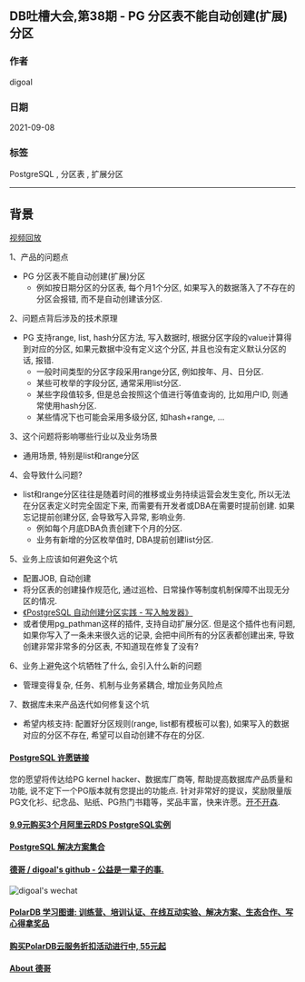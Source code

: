## DB吐槽大会,第38期 - PG 分区表不能自动创建(扩展)分区  
  
### 作者  
digoal  
  
### 日期  
2021-09-08  
  
### 标签  
PostgreSQL , 分区表 , 扩展分区  
  
----  
  
## 背景  
[视频回放](https://www.bilibili.com/video/bv1wU4y1N7cv)  
  
1、产品的问题点  
- PG 分区表不能自动创建(扩展)分区  
    - 例如按日期分区的分区表, 每个月1个分区, 如果写入的数据落入了不存在的分区会报错, 而不是自动创建该分区.   
  
2、问题点背后涉及的技术原理  
- PG 支持range, list, hash分区方法, 写入数据时, 根据分区字段的value计算得到对应的分区, 如果元数据中没有定义这个分区, 并且也没有定义默认分区的话, 报错.   
    - 一般时间类型的分区字段采用range分区, 例如按年、月、日分区.  
    - 某些可枚举的字段分区, 通常采用list分区.  
    - 某些字段值较多, 但是总会按照这个值进行等值查询的, 比如用户ID, 则通常使用hash分区.  
    - 某些情况下也可能会采用多级分区, 如hash+range, ...   
  
3、这个问题将影响哪些行业以及业务场景  
- 通用场景, 特别是list和range分区  
  
4、会导致什么问题?  
- list和range分区往往是随着时间的推移或业务持续运营会发生变化, 所以无法在分区表定义时完全固定下来, 而需要有开发者或DBA在需要时提前创建. 如果忘记提前创建分区, 会导致写入异常, 影响业务.   
    - 例如每个月底DBA负责创建下个月的分区.
    - 业务有新增的分区枚举值时, DBA提前创建list分区.   
  
5、业务上应该如何避免这个坑  
- 配置JOB, 自动创建  
- 将分区表的创建操作规范化, 通过巡检、日常操作等制度机制保障不出现无分区的情况.  
- [《PostgreSQL 自动创建分区实践 - 写入触发器》](../201805/20180507_01.md)  
- 或者使用pg_pathman这样的插件, 支持自动扩展分区. 但是这个插件也有问题, 如果你写入了一条未来很久远的记录, 会把中间所有的分区表都创建出来, 导致创建非常非常多的分区表, 不知道现在修复了没有?    
  
6、业务上避免这个坑牺牲了什么, 会引入什么新的问题  
- 管理变得复杂, 任务、机制与业务紧耦合, 增加业务风险点  
  
7、数据库未来产品迭代如何修复这个坑  
- 希望内核支持: 配置好分区规则(range, list都有模板可以套), 如果写入的数据对应的分区不存在, 希望可以自动创建不存在的分区.   
    
  
#### [PostgreSQL 许愿链接](https://github.com/digoal/blog/issues/76 "269ac3d1c492e938c0191101c7238216")
您的愿望将传达给PG kernel hacker、数据库厂商等, 帮助提高数据库产品质量和功能, 说不定下一个PG版本就有您提出的功能点. 针对非常好的提议，奖励限量版PG文化衫、纪念品、贴纸、PG热门书籍等，奖品丰富，快来许愿。[开不开森](https://github.com/digoal/blog/issues/76 "269ac3d1c492e938c0191101c7238216").  
  
  
#### [9.9元购买3个月阿里云RDS PostgreSQL实例](https://www.aliyun.com/database/postgresqlactivity "57258f76c37864c6e6d23383d05714ea")
  
  
#### [PostgreSQL 解决方案集合](https://yq.aliyun.com/topic/118 "40cff096e9ed7122c512b35d8561d9c8")
  
  
#### [德哥 / digoal's github - 公益是一辈子的事.](https://github.com/digoal/blog/blob/master/README.md "22709685feb7cab07d30f30387f0a9ae")
  
  
![digoal's wechat](../pic/digoal_weixin.jpg "f7ad92eeba24523fd47a6e1a0e691b59")
  
  
#### [PolarDB 学习图谱: 训练营、培训认证、在线互动实验、解决方案、生态合作、写心得拿奖品](https://www.aliyun.com/database/openpolardb/activity "8642f60e04ed0c814bf9cb9677976bd4")
  
  
#### [购买PolarDB云服务折扣活动进行中, 55元起](https://www.aliyun.com/activity/new/polardb-yunparter?userCode=bsb3t4al "e0495c413bedacabb75ff1e880be465a")
  
  
#### [About 德哥](https://github.com/digoal/blog/blob/master/me/readme.md "a37735981e7704886ffd590565582dd0")
  
